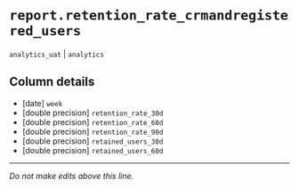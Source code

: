 # `report.retention_rate_crmandregistered_users`
`analytics_uat` | `analytics`

## Column details
* [date]      `week`
* [double precision] `retention_rate_30d`
* [double precision] `retention_rate_60d`
* [double precision] `retention_rate_90d`
* [double precision] `retained_users_30d`
* [double precision] `retained_users_60d`

-------------------------------------------------------------------------------
*Do not make edits above this line.*

